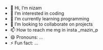 - 👋 Hi, I’m nizam
- 👀 I’m interested in coding
- 🌱 I’m currently learning programming
- 💞️ I’m looking to collaborate on projects
- 📫 How to reach me mg in insta _mazin_p
- 😄 Pronouns: ...
- ⚡ Fun fact: ...

<!---
nizam755/nizam755 is a ✨ special ✨ repository because its `README.md` (this file) appears on your GitHub profile.
You can click the Preview link to take a look at your changes.
--->

